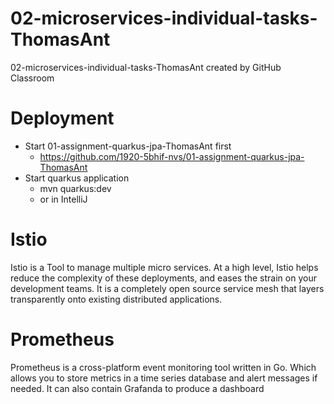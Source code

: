# 02-microservices-individual-tasks-ThomasAnt
02-microservices-individual-tasks-ThomasAnt created by GitHub Classroom

# Deployment
  + Start 01-assignment-quarkus-jpa-ThomasAnt first
    + https://github.com/1920-5bhif-nvs/01-assignment-quarkus-jpa-ThomasAnt
  + Start quarkus application
    + mvn quarkus:dev
    + or in IntelliJ

<h1>Istio</h1>
<p>Istio is a Tool to manage multiple micro services. At a high level, Istio helps reduce the complexity of these deployments, and eases the strain on your development teams. It is a completely open source service mesh that layers transparently onto existing distributed applications.</p>

<h1>Prometheus</h1>
<p>Prometheus is a cross-platform event monitoring tool written in Go. Which allows you to store metrics in a time series database and alert messages if needed. It can also contain Grafanda to produce a dashboard</p>

